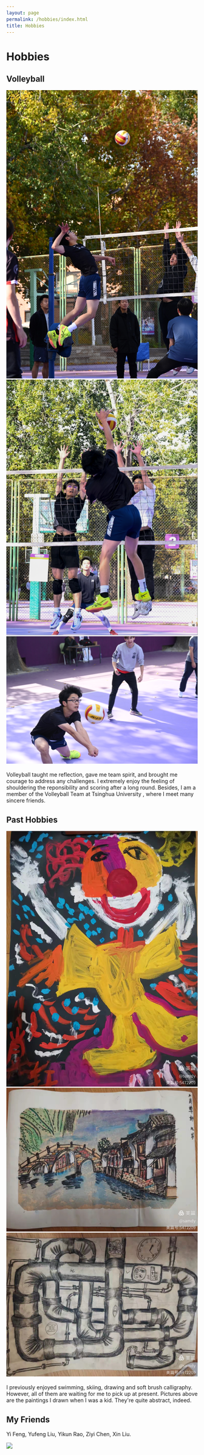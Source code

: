```yaml
---
layout: page
permalink: /hobbies/index.html
title: Hobbies
---
```


# Hobbies

## Volleyball

<div class="third">
<img src="/images/spike1.JPG">
<img src="/images/spike2.PNG">
<img src="/images/receive1.PNG">
</div>
<br>Volleyball taught me reflection, gave me team spirit, and brought me courage to address any challenges. I extremely enjoy the feeling of shouldering the reponsibility and scoring after a long round. Besides, I am a member of the Volleyball Team at Tsinghua University , where I meet many sincere friends. 


## Past Hobbies

<div class="third">
<img src="/images/paint1.JPG">
<img src="/images/paint2.JPG">
<img src="/images/paint3.JPG">
</div>
<br>I previously enjoyed swimming, skiing, drawing and soft brush calligraphy. However, all of them are waiting for me to pick up at present. Pictures above are the paintings I drawn when I was a kid. They're quite abstract, indeed.

## My Friends

Yi Feng, Yufeng Liu, Yikun Rao, Ziyi Chen, Xin Liu.

<div>
<img src="/images/Us.jpg">
</div>
<br>


